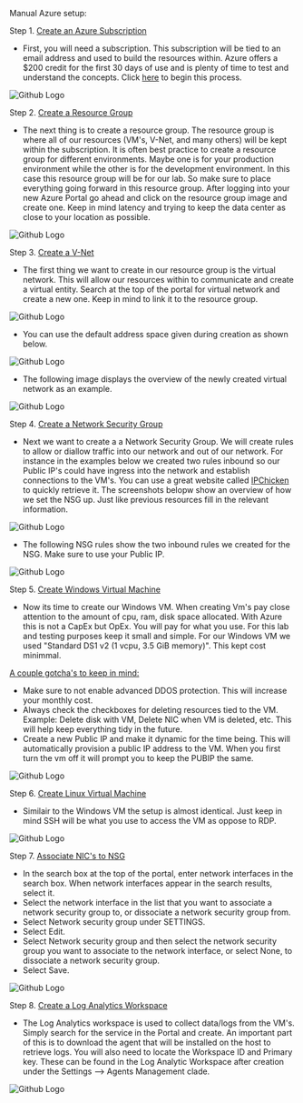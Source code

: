 Manual Azure setup: 

Step 1. [Create an Azure Subscription](https://azure.microsoft.com/en-us/free/) 

- First, you will need a subscription. This subscription will be tied to an email address and used to build the resources within. Azure offers a $200 credit for the first 30 days of use and is plenty of time to test and understand the concepts. Click [here](https://azure.microsoft.com/en-us/free/) to begin this process.

![Github Logo](/Screenshots/Azure_free.PNG)

Step 2. [Create a Resource Group](https://docs.microsoft.com/en-us/azure/azure-resource-manager/management/manage-resource-groups-portal) 

- The next thing is to create a resource group. The resource group is where all of our resources (VM's, V-Net, and many others) will be kept within the subscription. It is often best practice to create a resource group for different environments. Maybe one is for your production environment while the other is for the development environment. In this case this resource group will be for our lab. So make sure to place everything going forward in this resource group. After logging into your new Azure Portal go ahead and click on the resource group image and create one. Keep in mind latency and trying to keep the data center as close to your location as possible. 

![Github Logo](/Screenshots/resource.PNG)

Step 3. [Create a V-Net](https://docs.microsoft.com/en-us/azure/virtual-network/quick-create-portal) 

- The first thing we want to create in our resource group is the virtual network. This will allow our resources within to communicate and create a virtual entity. Search at the top of the portal for virtual network and create a new one. Keep in mind to link it to the resource group. 

![Github Logo](/Screenshots/VNET_Create.PNG)

- You can use the default address space given during creation as shown below.

![Github Logo](/Screenshots/VNET_IP.PNG)

- The following image displays the overview of the newly created virtual network as an example.

![Github Logo](/Screenshots/VNET_Overview.PNG)

Step 4. [Create a Network Security Group](https://docs.microsoft.com/en-us/azure/virtual-network/tutorial-filter-network-traffic) 

- Next we want to create a a Network Security Group. We will create rules to allow or diallow traffic into our network and out of our network. For instance in the examples below we created two rules inbound so our Public IP's could have ingress into the network and establish connections to the VM's. You can use a great website called [IPChicken](https://ipchicken.com/) to quickly retrieve it. The screenshots belopw show an overview of how we set the NSG up. Just like previous resources fill in the relevant information. 

![Github Logo](/Screenshots/NSG_Create.PNG)

- The following NSG rules show the two inbound rules we created for the NSG. Make sure to use your Public IP. 

![Github Logo](/Screenshots/NSG_Rules.PNG)

Step 5. [Create Windows Virtual Machine](https://docs.microsoft.com/en-us/azure/virtual-machines/windows/quick-create-portal) 

- Now its time to create our Windows VM. When creating Vm's pay close attention to the amount of cpu, ram, disk space allocated. With Azure this is not a CapEx but OpEx. You will pay for what you use. For this lab and testing purposes keep it small and simple. For our Windows VM we used "Standard DS1 v2 (1 vcpu, 3.5 GiB memory)". This kept cost minimmal. 

<ins>A couple gotcha's to keep in mind:</ins> 
- Make sure to not enable advanced DDOS protection. This will increase your monthly cost. 
- Always check the checkboxes for deleting resources tied to the VM. Example: Delete disk with VM, Delete NIC when VM is deleted, etc. This will help keep everything tidy in the future. 
- Create a new Public IP and make it dynamic for the time being. This will automatically provision a public IP address to the VM. When you first turn the vm off it will prompt you to keep the PUBIP the same.

![Github Logo](/Screenshots/Windows_Overview.PNG)

Step 6. [Create Linux Virtual Machine](https://docs.microsoft.com/en-us/azure/virtual-machines/linux/quick-create-portal)

- Similair to the Windows VM the setup is almost identical. Just keep in mind SSH will be what you use to access the VM as oppose to RDP. 

![Github Logo](/Screenshots/Ubuntu_Overview.PNG)

Step 7. [Associate NIC's to NSG](https://docs.microsoft.com/en-us/azure/virtual-network/virtual-network-network-interface)

- In the search box at the top of the portal, enter network interfaces in the search box. When network interfaces appear in the search results, select it.
- Select the network interface in the list that you want to associate a network security group to, or dissociate a network security group from.
- Select Network security group under SETTINGS.
- Select Edit.
- Select Network security group and then select the network security group you want to associate to the network interface, or select None, to dissociate a network   security group.
- Select Save.

![Github Logo](/Screenshots/NSG_NIC.PNG)

Step 8. [Create a Log Analytics Workspace](https://docs.microsoft.com/en-us/azure/azure-monitor/logs/quick-create-workspace)

- The Log Analytics workspace is used to collect data/logs from the VM's. Simply search for the service in the Portal and create. An important part of this is to download the agent that will be installed on the host to retrieve logs. You will also need to locate the Workspace ID and Primary key. These can be found in the Log Analytic Workspace after creation under the Settings --> Agents Management clade. 

![Github Logo](/Screenshots/LogAnayltics_Create.PNG)
